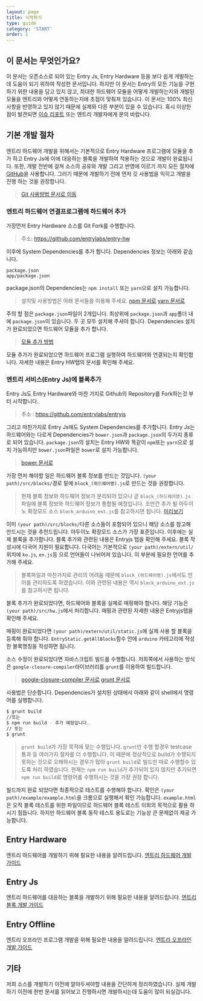 ```yaml
---
layout: page
title: 시작하기
type: guide
category: 'START'
order: 1
---
```


## 이 문서는 무엇인가요?
이 문서는 오픈소스로 되어 있는 Entry Js, Entry Hardware 등을 보다 쉽게 개발하는데 도움이 되기 위하여 작성한 문서입니다. 하지만 이 문서는 Entry의 모든 기능을 구현하기 위한 내용을 담고 있지 않고, 최대한 하드웨어 모듈을 어떻게 개발하는지와 개발된 모듈을 엔트리와 어떻게 연동하는지에 초점이 맞춰져 있습니다. 이 문서는 100% 최신 사항을 반영하고 있지 않기 때문에 실제와 다른 부분이 있을 수 있습니다. 혹시 이상한 점이 발견되면 [이슈 리포트](https://github.com/entrylabs/docs/issues) 또는 엔트리 개발자에게 문의 바랍니다.

## 기본 개발 절차
엔트리 하드웨어 개발을 위해서는 기본적으로 Entry Hardware 프로그램에 모듈을 추가 하고 Entry Js에 이에 대응하는 블록을 개발하여 적용하는 것으로 개발이 완료됩니다. 또한, 개발 전반에 걸쳐 소스의 공유와 개발 그리고 반영에 이르기 까지 모든 절차에 [GitHub](https://www.github.com)을 사용합니다. 그러기 때문에 개발하기 전에 먼저 깃 사용법을 익히고 개발을 진행 하는 것을 권장합니다.

> [Git 사용방법 문서로 이동](/docs/guide/etc/2016-05-03-git_fork.html)

### 엔트리 하드웨어 연결프로그램에 하드웨어 추가
가장먼저 Entry Hardware 소스를 Git Fork를 수행합니다.
> 주소: https://github.com/entrylabs/entry-hw  

이후에 System Dependencies를 추가 합니다. Dependencies 정보는 아래와 같습니다.
``` text
package.json
app/package.json
```
package.json의 Dependencies는 `npm install` 또는 `yarn`으로 설치 가능합니다.
> 설치및 사용방법은 아래 문서들을 이용해 주세요.
[npm 문서로](https://docs.npmjs.com/getting-started/what-is-npm)
[yarn 문서로](https://yarnpkg.com/en/docs/getting-started)

주의 할 점은 `package.json`파일이 2개입니다. 최상위에 `package.json`과 `app`폴더 내에 `package.json`이 있습니다. 두 곳 모두 설치해 주셔야 합니다. Dependencies 설치가 완료되었으면 하드웨어 모듈을 추가 합니다.
> [모듈 추가 방법](./entry-hw/2016-05-03-add_module.html)

모듈 추가가 완료되었으면 하드웨어 프로그램 실행하여 하드웨어와 연결되는지 확인합니다.
자세한 내용은 Entry HW탭의 문서를 확인해 주세요.

### 엔트리 서비스(Entry Js)에 블록추가  
Entry Js도 Entry Hardware와 마찬 가지로 Github의 Repository를 Fork하는것 부터 시작합니다.
> 주소 : https://github.com/entrylabs/entryjs

그리고 마찬가지로 Entry Js에도 System Dependencies를 추가합니다. Entry Js는 하드웨어와는 다르게 Dependencies가 `bower.json`과 `package.json`의 두가지 종류로 되어 있습니다. `package.json`의 설치는 Entry HW와 똑같이 `npm`또는 `yarn`으로 설치 가능하지만 `bower.json`파일은 `bower`로 설치 가능합니다.
> [bower 문서로](https://bower.io/)

가장 먼저 해야할 일은 하드웨어 블록 정보를 만드는 것입니다. `(your path)/src/blocks/`경로 밑에 `block_(하드웨어명).js`로 만드는 것을 권장합니다.
> 현재 블록 정보와 하드웨어 정보가 분리되어 있으나 곧 `block_(하드웨어명).js` 파일에 블록 정보와 하드웨어 정보가 통합될 예정입니다.
조만간 추가 될 아두이노 확장모드 소스 `block_arduino_ext.js`를 참고하시면 됩니다.
[미리보기](https://github.com/entrylabs/entryjs/blob/0b85e744296d5610083f3a72a6c21ea0f2f1779b/src/blocks/block_arduino_ext.js)

이미 `(your path)/src/blocks/`다른 소스들이 포함되어 있으니 해당 소스를 참고해 만드시는 것을 추천드립니다. 아두이노 확장모드 소스가 가장 표준입니다. 이후에는 실제 블록을 추가합니다. 블록 추가와 관련된 내용은 Entryjs 탭을 확인해 주세요. 블록 작성시에 다국어 지원이 필요합니다. 다국어는 기본적으로 `(your path)/extern/util/`위치에 `ko.js`, `en.js`등 으로 언어들이 나뉘어져 있습니다. 이 부분에 필요한 언어를 추가해 주세요.

> 블록파일과 마찬가지로 관리의 어려움 때문에 `block_(하드웨어명).js`에서도 언어를 관리하도록 하였습니다. 이와 관련된 내용은 역시 `block_arduino_ext.js`를 참고하시면 됩니다.

블록 추가가 완료되었다면, 하드웨어와 블록을 실제로 매핑해야 합니다. 해당 기능은 `(your path)/src/hw.js`에서 처리합니다. 매핑과 관련된 자세한 내용은 Entryjs탭을 확인해 주세요.

매핑이 완료되었다면 `(your path)/extern/util/static.js`에 실제 사용 할 블록을 등록해 줘야 합니다. `EntryStatic.getAllBlocks`함수 안에 `arduino` 카테고리에 작성한 블록명칭을 작성하면 됩니다.

소스 수정이 완료되었다면 자바스크립트 빌드를 수행합니다. 저희쪽에서 사용하는 방식은 `google-closure-compiler`라이브러리를 `grunt`를 이용하여 빌드합니다.
> [google-closure-compiler 문서로](https://developers.google.com/closure/compiler/)
[grunt 문서로](https://gruntjs.com/)

사용법은 단순합니다. Dependencies가 설치된 상태에서 아래와 같이 shell에서 명령어를 실행합니다.
``` bash
$ grunt build
//또는
$ npm run build - 추가 예정입니다.
// 또는
$ grunt
```
> `grunt build`가 가장 목적에 맞는 수행입니다. `grunt`만 수행 할경우 testcase 통과 등 여러가지 절차를 더 수행합니다. 이 때문에 정상적으로 build가 수행되지 못하는 것으로 오해하시는 경우가 많아 `grunt build`로 빌드만 따로 수행할수 있도록 처리 하였습니다.
현재는 `npm run build`가 추가되어 있지 않지만 추가되면 `npm run build`로 명령어를 수행하시는 것을 가장 권장 합니다.

빌드까지 완료 되었다면 최종적으로 테스트를 수행해야 합니다. 확인은 `(your path)/example/example.html`을 크롬으로 실행해서 확인 가능합니다. `example.html`은 오직 블록 테스트를 위한 파일이므로 하드웨어 블록 테스트 이외의 목적으로 활용 하시기 힘듭니다. 하지만 하드웨어 블록 동작 테스트 용도로는 기능상 큰 문제없이 제공 가능합니다.

## Entry Hardware
엔트리 하드웨어를 개발하기 위해 필요한 내용을 알려드립니다.
[엔트리 하드웨어 개발 가이드](/docs/guide/entry-hw/2016-05-01-getting_started.html)

## Entry Js
엔트리 하드웨어를 대응하는 블록을 개발하기 위해 필요한 내용을 알려드립니다.
[엔트리 블록 개발 가이드](/docs/guide/entryjs/2016-12-26-setting_environments.html)

## Entry Offline
엔트리 오프라인 프로그램 개발을 위해 필요한 내용을 알려드립니다.
[엔트리 오프라인 개발 가이드](/docs/guide/entry-mini/2016-12-12-getting_started.html)

## 기타
저희 소스를 개발하기 이전에 알아두셔야할 내용을 간단하게 정리하였습니다. 실제 개발하기 이전에 한번 문서를 읽어보고 진행하시면 개발하시는데 도움이 많이 되실겁니다.

